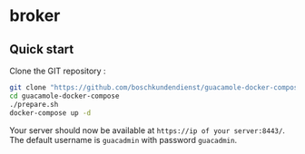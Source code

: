 # broker

## Quick start
Clone the GIT repository :

~~~bash
git clone "https://github.com/boschkundendienst/guacamole-docker-compose.git"
cd guacamole-docker-compose
./prepare.sh
docker-compose up -d
~~~

Your server should now be available at `https://ip of your server:8443/`. The default username is `guacadmin` with password `guacadmin`.



